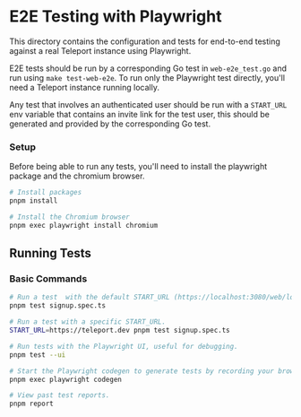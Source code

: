 # E2E Testing with Playwright

This directory contains the configuration and tests for end-to-end testing against a real Teleport instance using Playwright.

E2E tests should be run by a corresponding Go test in `web-e2e_test.go` and run
using `make test-web-e2e`. To run only the Playwright test directly, you'll need a Teleport instance running locally.

Any test that involves an authenticated user should be run with a `START_URL` env variable that contains an invite link for the test user, this should be generated and provided by the corresponding Go test.

### Setup

Before being able to run any tests, you'll need to install the playwright package and the chromium browser.

```bash
# Install packages
pnpm install

# Install the Chromium browser
pnpm exec playwright install chromium
```

## Running Tests

### Basic Commands

```bash
# Run a test  with the default START_URL (https://localhost:3080/web/login)
pnpm test signup.spec.ts

# Run a test with a specific START_URL.
START_URL=https://teleport.dev pnpm test signup.spec.ts

# Run tests with the Playwright UI, useful for debugging.
pnpm test --ui

# Start the Playwright codegen to generate tests by recording your browser interactions.
pnpm exec playwright codegen

# View past test reports.
pnpm report
```
